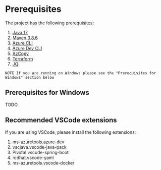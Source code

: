 # Prerequisites

The project has the following prerequisites:

1. [Java 17](https://learn.microsoft.com//java/openjdk/download#openjdk-17)
1. [Maven 3.8.6](https://maven.apache.org/download.cgi)
1. [Azure CLI](https://learn.microsoft.com/en-us/cli/azure/install-azure-cli-macos)
1. [Azure Dev CLI](https://learn.microsoft.com/azure/developer/azure-developer-cli/install-azd)
1. [AzCopy](https://learn.microsoft.com/azure/storage/common/storage-use-azcopy-v10)
1. [Terraform](https://developer.hashicorp.com/terraform/downloads)
1. [JQ](https://jqlang.github.io/jq/download/)

```
NOTE If you are running on Windows please see the "Prerequisites for Windows" section below
```

## Prerequisites for Windows

TODO

## Recommended VSCode extensions

If you are using VSCode, please install the following extensions:

1. ms-azuretools.azure-dev
1. vscjava.vscode-java-pack
1. Pivotal.vscode-spring-boot
1. redhat.vscode-yaml
1. ms-azuretools.vscode-docker
